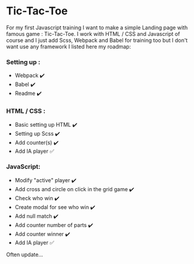 # Tic-Tac-Toe

For my first Javascript training I want to make a simple Landing page with famous game : Tic-Tac-Toe. I work with HTML / CSS and Javascript of course and I just add Scss, Webpack and Babel for training too but I don't want use any framework
I listed here my roadmap:

### Setting up :

- Webpack :heavy_check_mark:
- Babel :heavy_check_mark:
- Readme :heavy_check_mark:

### HTML / CSS :

- Basic setting up HTML :heavy_check_mark:
- Setting up Scss :heavy_check_mark:
- Add counter(s) :heavy_check_mark:
- Add IA player :white_check_mark:

### JavaScript:

- Modify "active" player :heavy_check_mark:
- Add cross and circle on click in the grid game :heavy_check_mark:
- Check who win :heavy_check_mark:
- Create modal for see who win :heavy_check_mark:
- Add null match :heavy_check_mark:
- Add counter number of parts :heavy_check_mark:
- Add counter winner :heavy_check_mark:
- Add IA player :white_check_mark:

Often update...
